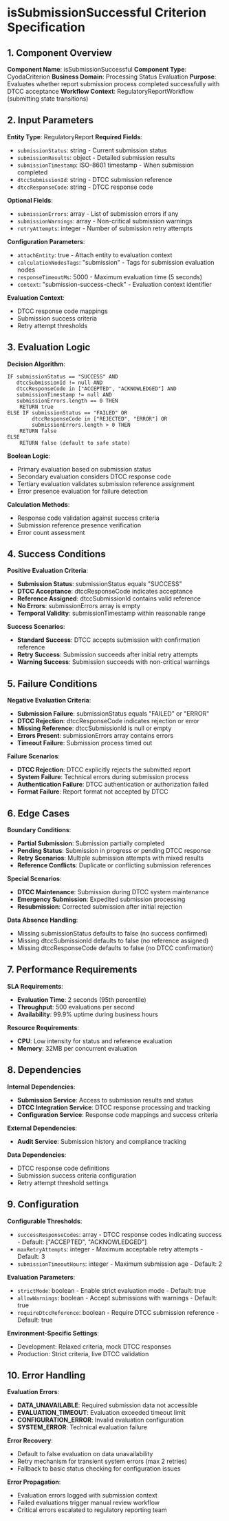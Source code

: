 # isSubmissionSuccessful Criterion Specification

## 1. Component Overview
**Component Name**: isSubmissionSuccessful
**Component Type**: CyodaCriterion
**Business Domain**: Processing Status Evaluation
**Purpose**: Evaluates whether report submission process completed successfully with DTCC acceptance
**Workflow Context**: RegulatoryReportWorkflow (submitting state transitions)

## 2. Input Parameters
**Entity Type**: RegulatoryReport
**Required Fields**:
- `submissionStatus`: string - Current submission status
- `submissionResults`: object - Detailed submission results
- `submissionTimestamp`: ISO-8601 timestamp - When submission completed
- `dtccSubmissionId`: string - DTCC submission reference
- `dtccResponseCode`: string - DTCC response code

**Optional Fields**:
- `submissionErrors`: array - List of submission errors if any
- `submissionWarnings`: array - Non-critical submission warnings
- `retryAttempts`: integer - Number of submission retry attempts

**Configuration Parameters**:
- `attachEntity`: true - Attach entity to evaluation context
- `calculationNodesTags`: "submission" - Tags for submission evaluation nodes
- `responseTimeoutMs`: 5000 - Maximum evaluation time (5 seconds)
- `context`: "submission-success-check" - Evaluation context identifier

**Evaluation Context**:
- DTCC response code mappings
- Submission success criteria
- Retry attempt thresholds

## 3. Evaluation Logic
**Decision Algorithm**:
```
IF submissionStatus == "SUCCESS" AND
   dtccSubmissionId != null AND
   dtccResponseCode in ["ACCEPTED", "ACKNOWLEDGED"] AND
   submissionTimestamp != null AND
   submissionErrors.length == 0 THEN
    RETURN true
ELSE IF submissionStatus == "FAILED" OR
        dtccResponseCode in ["REJECTED", "ERROR"] OR
        submissionErrors.length > 0 THEN
    RETURN false
ELSE
    RETURN false (default to safe state)
```

**Boolean Logic**:
- Primary evaluation based on submission status
- Secondary evaluation considers DTCC response code
- Tertiary evaluation validates submission reference assignment
- Error presence evaluation for failure detection

**Calculation Methods**:
- Response code validation against success criteria
- Submission reference presence verification
- Error count assessment

## 4. Success Conditions
**Positive Evaluation Criteria**:
- **Submission Status**: submissionStatus equals "SUCCESS"
- **DTCC Acceptance**: dtccResponseCode indicates acceptance
- **Reference Assigned**: dtccSubmissionId contains valid reference
- **No Errors**: submissionErrors array is empty
- **Temporal Validity**: submissionTimestamp within reasonable range

**Success Scenarios**:
- **Standard Success**: DTCC accepts submission with confirmation reference
- **Retry Success**: Submission succeeds after initial retry attempts
- **Warning Success**: Submission succeeds with non-critical warnings

## 5. Failure Conditions
**Negative Evaluation Criteria**:
- **Submission Failure**: submissionStatus equals "FAILED" or "ERROR"
- **DTCC Rejection**: dtccResponseCode indicates rejection or error
- **Missing Reference**: dtccSubmissionId is null or empty
- **Errors Present**: submissionErrors array contains errors
- **Timeout Failure**: Submission process timed out

**Failure Scenarios**:
- **DTCC Rejection**: DTCC explicitly rejects the submitted report
- **System Failure**: Technical errors during submission process
- **Authentication Failure**: DTCC authentication or authorization failed
- **Format Failure**: Report format not accepted by DTCC

## 6. Edge Cases
**Boundary Conditions**:
- **Partial Submission**: Submission partially completed
- **Pending Status**: Submission in progress or pending DTCC response
- **Retry Scenarios**: Multiple submission attempts with mixed results
- **Reference Conflicts**: Duplicate or conflicting submission references

**Special Scenarios**:
- **DTCC Maintenance**: Submission during DTCC system maintenance
- **Emergency Submission**: Expedited submission processing
- **Resubmission**: Corrected submission after initial rejection

**Data Absence Handling**:
- Missing submissionStatus defaults to false (no success confirmed)
- Missing dtccSubmissionId defaults to false (no reference assigned)
- Missing dtccResponseCode defaults to false (no DTCC confirmation)

## 7. Performance Requirements
**SLA Requirements**:
- **Evaluation Time**: 2 seconds (95th percentile)
- **Throughput**: 500 evaluations per second
- **Availability**: 99.9% uptime during business hours

**Resource Requirements**:
- **CPU**: Low intensity for status and reference evaluation
- **Memory**: 32MB per concurrent evaluation

## 8. Dependencies
**Internal Dependencies**:
- **Submission Service**: Access to submission results and status
- **DTCC Integration Service**: DTCC response processing and tracking
- **Configuration Service**: Response code mappings and success criteria

**External Dependencies**:
- **Audit Service**: Submission history and compliance tracking

**Data Dependencies**:
- DTCC response code definitions
- Submission success criteria configuration
- Retry attempt threshold settings

## 9. Configuration
**Configurable Thresholds**:
- `successResponseCodes`: array - DTCC response codes indicating success - Default: ["ACCEPTED", "ACKNOWLEDGED"]
- `maxRetryAttempts`: integer - Maximum acceptable retry attempts - Default: 3
- `submissionTimeoutHours`: integer - Maximum submission age - Default: 2

**Evaluation Parameters**:
- `strictMode`: boolean - Enable strict evaluation mode - Default: true
- `allowWarnings`: boolean - Accept submissions with warnings - Default: true
- `requireDtccReference`: boolean - Require DTCC submission reference - Default: true

**Environment-Specific Settings**:
- Development: Relaxed criteria, mock DTCC responses
- Production: Strict criteria, live DTCC validation

## 10. Error Handling
**Evaluation Errors**:
- **DATA_UNAVAILABLE**: Required submission data not accessible
- **EVALUATION_TIMEOUT**: Evaluation exceeded timeout limit
- **CONFIGURATION_ERROR**: Invalid evaluation configuration
- **SYSTEM_ERROR**: Technical evaluation failure

**Error Recovery**:
- Default to false evaluation on data unavailability
- Retry mechanism for transient system errors (max 2 retries)
- Fallback to basic status checking for configuration issues

**Error Propagation**:
- Evaluation errors logged with submission context
- Failed evaluations trigger manual review workflow
- Critical errors escalated to regulatory reporting team
